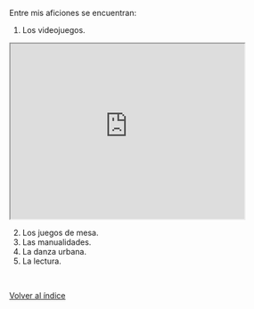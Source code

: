 Entre mis aficiones se encuentran:

1. Los videojuegos.

 <iframe width="420" height="315" src="https://www.youtube.com/embed/XGSy3_Czz8k"></iframe> 

2. Los juegos de mesa.
3. Las manualidades.
4. La danza urbana.
5. La lectura.

<br>

[Volver al índice](index.md)
